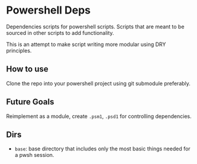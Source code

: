 # Powershell Deps

Dependencies scripts for powershell scripts.
Scripts that are meant to be sourced in other scripts to add functionality.

This is an attempt to make script writing more modular using DRY principles.

## How to use

Clone the repo into your powershell project using git submodule preferably.

## Future Goals

Reimplement as a module, create `.psm1`, `.psd1` for controlling dependencies.

## Dirs

- `base`: base directory that includes only the most basic things needed for a pwsh session.
